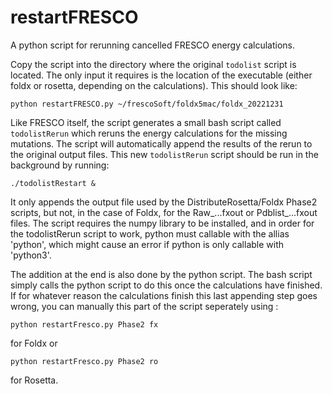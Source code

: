 # restartFRESCO
A python script for rerunning cancelled FRESCO energy calculations. 

Copy the script into the directory where the original `todolist` script is located. 
The only input it requires is the location of the executable (either foldx or rosetta, depending on the calculations). 
This should look like:

```
python restartFRESCO.py ~/frescoSoft/foldx5mac/foldx_20221231
```

Like FRESCO itself, the script generates a small bash script called `todolistRerun` which reruns the energy calculations for the missing mutations.
The script will automatically append the results of the rerun to the original output files. This new `todolistRerun` script should be run in the background by running:

```
./todolistRestart &
```

It only appends the output file used by the DistributeRosetta/Foldx Phase2 scripts, but not, in the case of Foldx, for the Raw_...fxout or Pdblist_...fxout files. The script requires the numpy library to be installed, and in order for the todolistRerun script to work, python must callable with the allias 'python', which might cause an error if python is only callable with 'python3'. 

The addition at the end is also done by the python script. The bash script simply calls the python script to do this once the calculations have finished. 
If for whatever reason the calculations finish this last appending step goes wrong, you can manually this part of the script seperately using :
```
python restartFresco.py Phase2 fx
```
for Foldx or 
```
python restartFresco.py Phase2 ro
```
for Rosetta.

